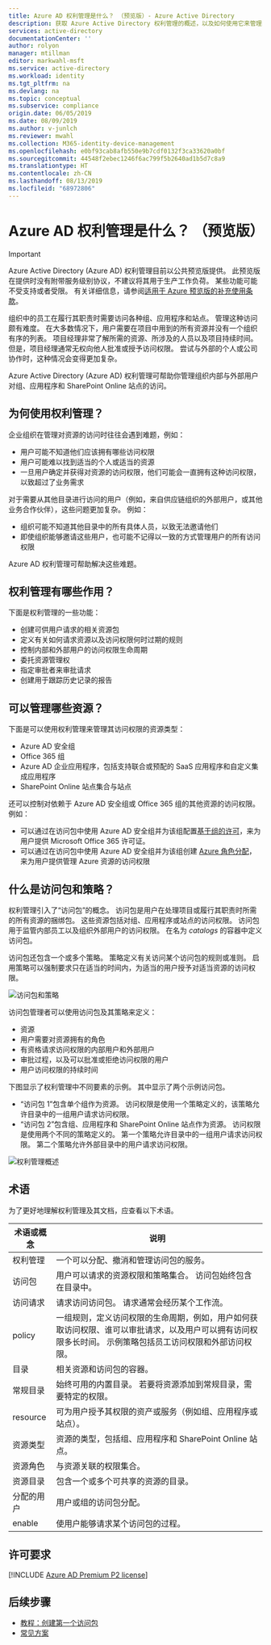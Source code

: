 ```yaml
---
title: Azure AD 权利管理是什么？ （预览版）- Azure Active Directory
description: 获取 Azure Active Directory 权利管理的概述，以及如何使用它来管理内部与外部用户对组、应用程序和 SharePoint Online 站点的访问权限。
services: active-directory
documentationCenter: ''
author: rolyon
manager: mtillman
editor: markwahl-msft
ms.service: active-directory
ms.workload: identity
ms.tgt_pltfrm: na
ms.devlang: na
ms.topic: conceptual
ms.subservice: compliance
origin.date: 06/05/2019
ms.date: 08/09/2019
ms.author: v-junlch
ms.reviewer: mwahl
ms.collection: M365-identity-device-management
ms.openlocfilehash: e0bf93cab8afb550e9b7cdf0132f3ca33620a0bf
ms.sourcegitcommit: 44548f2ebec1246f6ac799f5b2640ad1b5d7c8a9
ms.translationtype: HT
ms.contentlocale: zh-CN
ms.lasthandoff: 08/13/2019
ms.locfileid: "68972806"
---
```

# <a name="what-is-azure-ad-entitlement-management-preview"></a>Azure AD 权利管理是什么？ （预览版）

> [!IMPORTANT]
> Azure Active Directory (Azure AD) 权利管理目前以公共预览版提供。
> 此预览版在提供时没有附带服务级别协议，不建议将其用于生产工作负荷。 某些功能可能不受支持或者受限。
> 有关详细信息，请参阅[适用于 Azure 预览版的补充使用条款](https://www.azure.cn/support/legal/)。

组织中的员工在履行其职责时需要访问各种组、应用程序和站点。 管理这种访问颇有难度。 在大多数情况下，用户需要在项目中用到的所有资源并没有一个组织有序的列表。 项目经理非常了解所需的资源、所涉及的人员以及项目持续时间。 但是，项目经理通常无权向他人批准或授予访问权限。 尝试与外部的个人或公司协作时，这种情况会变得更加复杂。

Azure Active Directory (Azure AD) 权利管理可帮助你管理组织内部与外部用户对组、应用程序和 SharePoint Online 站点的访问。

## <a name="why-use-entitlement-management"></a>为何使用权利管理？

企业组织在管理对资源的访问时往往会遇到难题，例如：

- 用户可能不知道他们应该拥有哪些访问权限
- 用户可能难以找到适当的个人或适当的资源
- 一旦用户确定并获得对资源的访问权限，他们可能会一直拥有这种访问权限，以致超过了业务需求

对于需要从其他目录进行访问的用户（例如，来自供应链组织的外部用户，或其他业务合作伙伴），这些问题更加复杂。 例如：

- 组织可能不知道其他目录中的所有具体人员，以致无法邀请他们
- 即使组织能够邀请这些用户，也可能不记得以一致的方式管理用户的所有访问权限

Azure AD 权利管理可帮助解决这些难题。

## <a name="what-can-i-do-with-entitlement-management"></a>权利管理有哪些作用？

下面是权利管理的一些功能：

- 创建可供用户请求的相关资源包
- 定义有关如何请求资源以及访问权限何时过期的规则
- 控制内部和外部用户的访问权限生命周期
- 委托资源管理权
- 指定审批者来审批请求
- 创建用于跟踪历史记录的报告

## <a name="what-resources-can-i-manage"></a>可以管理哪些资源？

下面是可以使用权利管理来管理其访问权限的资源类型：

- Azure AD 安全组
- Office 365 组
- Azure AD 企业应用程序，包括支持联合或预配的 SaaS 应用程序和自定义集成应用程序
- SharePoint Online 站点集合与站点

还可以控制对依赖于 Azure AD 安全组或 Office 365 组的其他资源的访问权限。  例如：

- 可以通过在访问包中使用 Azure AD 安全组并为该组配置[基于组的许可](../users-groups-roles/licensing-groups-assign.md)，来为用户提供 Microsoft Office 365 许可证。
- 可以通过在访问包中使用 Azure AD 安全组并为该组创建 [Azure 角色分配](../../role-based-access-control/role-assignments-portal.md)，来为用户提供管理 Azure 资源的访问权限

## <a name="what-are-access-packages-and-policies"></a>什么是访问包和策略？

权利管理引入了“访问包”的概念。  访问包是用户在处理项目或履行其职责时所需的所有资源的捆绑包。 这些资源包括对组、应用程序或站点的访问权限。 访问包用于监管内部员工以及组织外部用户的访问权限。 在名为 *catalogs* 的容器中定义访问包。

访问包还包含一个或多个策略。  策略定义有关访问某个访问包的规则或准则。 启用策略可以强制要求只在适当的时间内，为适当的用户授予对适当资源的访问权限。

![访问包和策略](./media/entitlement-management-overview/elm-overview-access-package.png)

访问包管理者可以使用访问包及其策略来定义：

- 资源
- 用户需要对资源拥有的角色
- 有资格请求访问权限的内部用户和外部用户
- 审批过程，以及可以批准或拒绝访问权限的用户
- 用户访问权限的持续时间

下图显示了权利管理中不同要素的示例。 其中显示了两个示例访问包。

- “访问包 1”包含单个组作为资源。  访问权限是使用一个策略定义的，该策略允许目录中的一组用户请求访问权限。
- “访问包 2”包含组、应用程序和 SharePoint Online 站点作为资源。  访问权限是使用两个不同的策略定义的。 第一个策略允许目录中的一组用户请求访问权限。 第二个策略允许外部目录中的用户请求访问权限。

![权利管理概述](./media/entitlement-management-overview/elm-overview.png)

## <a name="terminology"></a>术语

为了更好地理解权利管理及其文档，应查看以下术语。

| 术语或概念 | 说明 |
| --- | --- |
| 权利管理 | 一个可以分配、撤消和管理访问包的服务。 |
| 访问包 | 用户可以请求的资源权限和策略集合。 访问包始终包含在目录中。 |
| 访问请求 | 请求访问访问包。 请求通常会经历某个工作流。 |
| policy | 一组规则，定义访问权限的生命周期，例如，用户如何获取访问权限、谁可以审批请求，以及用户可以拥有访问权限多长时间。 示例策略包括员工访问权限和外部访问权限。 |
| 目录 | 相关资源和访问包的容器。 |
| 常规目录 | 始终可用的内置目录。 若要将资源添加到常规目录，需要特定的权限。 |
| resource | 可为用户授予其权限的资产或服务（例如组、应用程序或站点）。 |
| 资源类型 | 资源的类型，包括组、应用程序和 SharePoint Online 站点。 |
| 资源角色 | 与资源关联的权限集合。 |
| 资源目录 | 包含一个或多个可共享的资源的目录。 |
| 分配的用户 | 用户或组的访问包分配。 |
| enable | 使用户能够请求某个访问包的过程。 |

## <a name="license-requirements"></a>许可要求

[!INCLUDE [Azure AD Premium P2 license](../../../includes/active-directory-p2-license.md)]

## <a name="next-steps"></a>后续步骤

- [教程：创建第一个访问包](entitlement-management-access-package-first.md)
- [常见方案](entitlement-management-scenarios.md)

